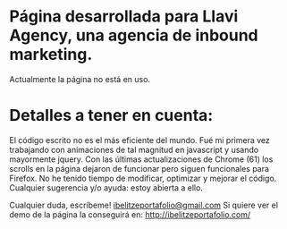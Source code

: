 # Página desarrollada para Llavi Agency, una agencia de inbound marketing.
Actualmente la página no está en uso.


# Detalles a tener en cuenta:

El código escrito no es el más eficiente del mundo. Fué mi primera vez trabajando con animaciones de tal magnitud en javascript y usando mayormente jquery. 
Con las últimas actualizaciones de Chrome (61) los scrolls en la página dejaron de funcionar pero siguen funcionales para Firefox.
No he tenido tiempo de modificar, optimizar y mejorar el código. Cualquier sugerencia y/o ayuda: estoy abierta a ello.


Cualquier duda, escríbeme!  ibelitzeportafolio@gmail.com
Si quiere ver el demo de la página la conseguirá en:
http://ibelitzeportafolio.com/
